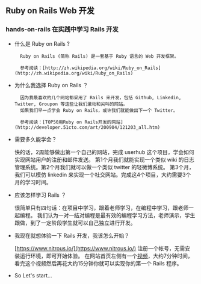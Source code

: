 ## Ruby on Rails Web 开发

### hands-on-rails 在实践中学习 Rails 开发

* 什么是 Ruby on Rails ?
        
        Ruby on Rails (简称 Rails) 是一套基于 Ruby 语言的 Web 开发框架。
        
        参考阅读：[http://zh.wikipedia.org/wiki/Ruby_on_Rails](http://zh.wikipedia.org/wiki/Ruby_on_Rails)

* 为什么我选择 Ruby on Rails ？
        
        因为我最喜欢的几个网站都采用了 Rails 来开发，包括 Github, Linkedin, Twitter, Groupon 等这些让我们激动和尖叫的网站。
        如果我们早一点学会 Ruby on Rails，或许我们就能做出下一个 Twitter。
        
        参考阅读：[TOP50用Ruby on Rails开发的网站](http://developer.51cto.com/art/200904/121203_all.htm)

* 需要多久能学会？

  快的话，2周能够做出第一个自己的网站，完成 userhub 这个项目，学会如何实现网站用户的注册和邮件发送。
  第1个月我们就能实现一个类似 wiki 的日志管理系统。第2个月我们就可以做一个类似 twitter 的轻微博系统。
  第3个月，我们可以模仿 linkedin 来实现一个社交网站。完成这4个项目，大约需要3个月的学习时间。

* 应该怎样学习 Rails ？

  很简单只有四句话：在项目中学习，跟着老师学习，在编程中学习，跟老师一起编程。
  我们认为一对一结对编程是最有效的编程学习方法，老师演示，学生跟做，到了一定阶段学生就可以自己独立进行开发。

* 我现在就想体验一下 Rails 开发，我该怎么开始？

  [https://www.nitrous.io/](https://www.nitrous.io/) 注册一个帐号，无需安装运行环境，即可开始体验。
  在网站首页左侧有一个[视频](https://www.youtube.com/embed/u6Qu9T5lRqI?hd=1)，大约7分钟时间，看完这个视频然后再花大约15分钟你就可以实现你的第一个 Rails 程序。
  
* So Let's start...
